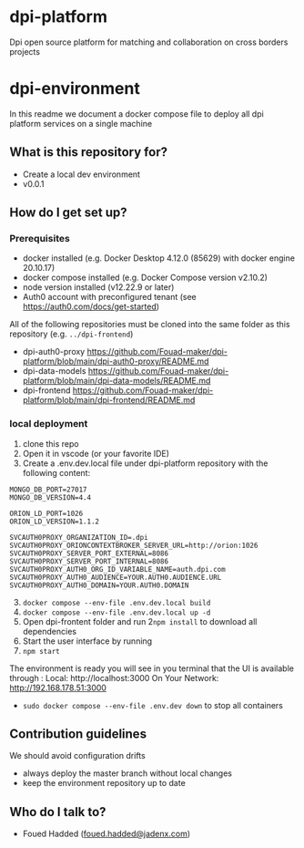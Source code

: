 # dpi-platform
Dpi open source platform for matching and collaboration on cross borders projects

# dpi-environment #

In this readme we document a docker compose file to deploy all dpi platform services on a single machine

## What is this repository for? ##
* Create a local dev environment
* v0.0.1

## How do I get set up? ##

### Prerequisites

* docker installed (e.g. Docker Desktop 4.12.0 (85629) with docker engine 20.10.17)
* docker compose installed (e.g. Docker Compose version v2.10.2)
* node version installed (v12.22.9 or later)
* Auth0 account with preconfigured tenant (see https://auth0.com/docs/get-started)

All of the following repositories must be cloned into the same folder as this repository (e.g. `../dpi-frontend`)

* dpi-auth0-proxy https://github.com/Fouad-maker/dpi-platform/blob/main/dpi-auth0-proxy/README.md
* dpi-data-models https://github.com/Fouad-maker/dpi-platform/blob/main/dpi-data-models/README.md
* dpi-frontend https://github.com/Fouad-maker/dpi-platform/blob/main/dpi-frontend/README.md


### local deployment



1. clone this repo
1. Open it in vscode (or your favorite IDE)
2. Create a .env.dev.local file under dpi-platform repository with the following content:
```
MONGO_DB_PORT=27017
MONGO_DB_VERSION=4.4

ORION_LD_PORT=1026
ORION_LD_VERSION=1.1.2

SVCAUTH0PROXY_ORGANIZATION_ID=.dpi
SVCAUTH0PROXY_ORIONCONTEXTBROKER_SERVER_URL=http://orion:1026
SVCAUTH0PROXY_SERVER_PORT_EXTERNAL=8086
SVCAUTH0PROXY_SERVER_PORT_INTERNAL=8086
SVCAUTH0PROXY_AUTH0_ORG_ID_VARIABLE_NAME=auth.dpi.com
SVCAUTH0PROXY_AUTH0_AUDIENCE=YOUR.AUTH0.AUDIENCE.URL
SVCAUTH0PROXY_AUTH0_DOMAIN=YOUR.AUTH0.DOMAIN
```

3. `docker compose --env-file .env.dev.local build`
1. `docker compose --env-file .env.dev.local up -d`
2. Open dpi-frontent folder and run
2`npm install` to download all dependencies
3. Start the user interface by running
3. `npm start`

The environment is ready you will see in you terminal that the UI is available through :
Local:            http://localhost:3000
On Your Network:  http://192.168.178.51:3000


* `sudo docker compose --env-file .env.dev down` to stop all containers



## Contribution guidelines ##

We should avoid configuration drifts

* always deploy the master branch without local changes
* keep the environment repository up to date

## Who do I talk to? ##

* Foued Hadded (foued.hadded@jadenx.com)
